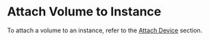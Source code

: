 # Attach Volume to Instance
To attach a volume to an instance, refer to the [Attach Device](../../instance.md) section.